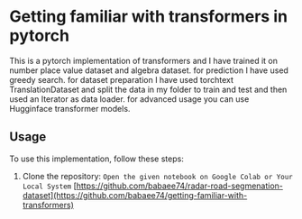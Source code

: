 # Getting familiar with transformers in pytorch

This is a pytorch implementation of transformers and I have trained it on number place value dataset and algebra dataset. for prediction I have used greedy search. for dataset preparation I have used torchtext TranslationDataset and split the data in my folder to train and test and then used an Iterator as data loader. for advanced usage you can use Hugginface transformer models.

## Usage

To use this implementation, follow these steps:

1. Clone the repository: `Open the given notebook on Google Colab or Your Local System` [https://github.com/babaee74/radar-road-segmenation-dataset](https://github.com/babaee74/getting-familiar-with-transformers)
